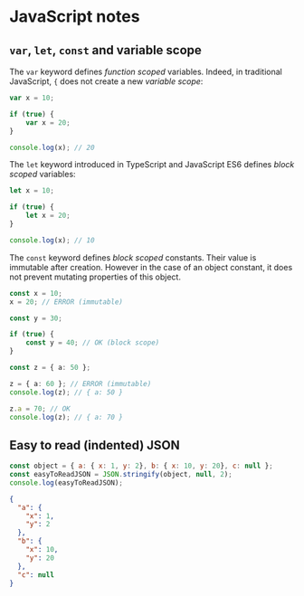 # JavaScript notes

## `var`, `let`, `const` and variable scope

The `var` keyword defines *function scoped* variables.
Indeed, in traditional JavaScript, `{` does not create a new *variable scope*:

```ts
var x = 10;

if (true) {
    var x = 20;
}

console.log(x); // 20
```

The `let` keyword introduced in TypeScript and JavaScript ES6 defines *block scoped* variables:

```ts
let x = 10;

if (true) {
    let x = 20;
}

console.log(x); // 10
```

The `const` keyword defines *block scoped* constants. Their value is immutable after creation. However in the case of an object constant, it does not prevent mutating properties of this object.

```ts
const x = 10;
x = 20; // ERROR (immutable)
```

```ts
const y = 30;

if (true) {
    const y = 40; // OK (block scope)
}
```

```ts
const z = { a: 50 };

z = { a: 60 }; // ERROR (immutable)
console.log(z); // { a: 50 }

z.a = 70; // OK
console.log(z); // { a: 70 }
```

## Easy to read (indented) JSON

```javascript
const object = { a: { x: 1, y: 2}, b: { x: 10, y: 20}, c: null };
const easyToReadJSON = JSON.stringify(object, null, 2);
console.log(easyToReadJSON);
```

```json
{
  "a": {
    "x": 1,
    "y": 2
  },
  "b": {
    "x": 10,
    "y": 20
  },
  "c": null
}
```
